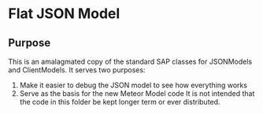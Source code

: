 # Flat JSON Model
## Purpose
This is an amalagmated copy of the standard SAP classes for JSONModels and ClientModels.  It serves two purposes:
1. Make it easier to debug the JSON model to see how everything works
2. Serve as the basis for the new Meteor Model code
It is not intended that the code in this folder be kept longer term or ever distributed. 
